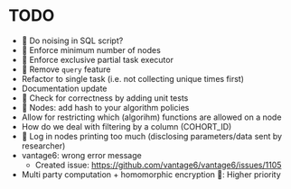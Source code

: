 TODO
====

* :small_red_triangle_down: Do noising in SQL script?
* :small_red_triangle_down: Enforce minimum number of nodes
* :small_red_triangle_down: Enforce exclusive partial task executor
* :small_red_triangle_down: Remove `query` feature
* Refactor to single task (i.e. not collecting unique times first)
* Documentation update
* :small_red_triangle_down: Check for correctness by adding unit tests
* :small_red_triangle_down: Nodes: add hash to your algorithm policies
* Allow for restricting which (algorihm) functions are allowed on a node
* How do we deal with filtering by a column (COHORT_ID)
* :small_red_triangle_down: Log in nodes printing too much (disclosing parameters/data sent by researcher)
* vantage6: wrong error message
  * Created issue: https://github.com/vantage6/vantage6/issues/1105
* Multi party computation + homomorphic encryption
:small_red_triangle_down:: Higher priority
